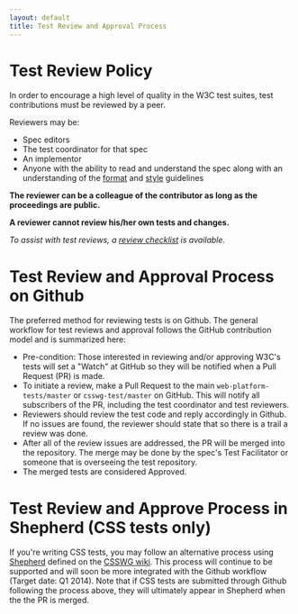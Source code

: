 ```yaml
---
layout: default
title: Test Review and Approval Process
---
```


<a name="review-policy">

# Test Review Policy

In order to encourage a high level of quality in the W3C test
suites, test contributions must be reviewed by a peer.

Reviewers may be:

- Spec editors
- The test coordinator for that spec
- An implementor
- Anyone with the ability to read and understand the spec along
with an understanding of the [format][format] and [style][style] guidelines 

**The reviewer can be a colleague of the contributor as long as the**
**proceedings are public.**

**A reviewer cannot review his/her own tests and changes.**

*To assist with test reviews, a [review checklist][review-checklist]*
*is available.*

<a name="github-process">

# Test Review and Approval Process on Github

The preferred method for reviewing tests is on Github. The general 
workflow for test reviews and approval follows the GitHub
contribution model and is summarized here: 

* Pre-condition: Those interested in reviewing and/or approving
W3C's tests will set a "Watch" at GitHub so they will be notified 
when a Pull Request (PR) is made.
* To initiate a review, make a Pull Request to the main 
```web-platform-tests/master``` or ```csswg-test/master``` on 
GitHub. This will notify all subscribers of the PR, including 
the test coordinator and test reviewers.
* Reviewers should review the test code and reply accordingly in 
Github. If no issues are found, the reviewer should state that so 
there is a trail a review was done. 
* After all of the review issues are addressed, the PR will be 
merged into the repository. The merge may be done by the spec's Test 
Facilitator or someone that is overseeing the test repository.
* The merged tests are considered Approved.

# Test Review and Approve Process in Shepherd (CSS tests only)

If you're writing CSS tests, you may follow an alternative process
using [Shepherd][shepherd] defined on the 
[CSSWG wiki][csswg-wiki-review]. This process will continue to be 
supported and will soon be more integrated with the Github workflow 
(Target date: Q1 2014). Note that if CSS tests are submitted through
Github following the process above, they will ultimately appear in 
Shepherd when the the PR is merged.


[format]: ./test-format-guidelines.html
[style]: ./test-style-guidelines.html
[review-checklist]: ./review-checklist.html
[shepherd]: http://test.csswg.org/shepherd
[csswg-wiki-review]: http://wiki.csswg.org/test/review-shepherd
